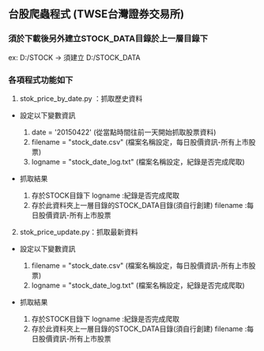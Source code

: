 ## 台股爬蟲程式 (TWSE台灣證券交易所)
### 須於下載後另外建立STOCK_DATA目錄於上一層目錄下
ex: D:/STOCK → 須建立 D:/STOCK_DATA
### 各項程式功能如下
1. stok_price_by_date.py ：抓取歷史資料
- 設定以下變數資訊
  1. date = '20150422' (從當點時間往前一天開始抓取股票資料)
  2. filename = "stock_date.csv" (檔案名稱設定，每日股價資訊-所有上市股票)
  3. logname = "stock_date_log.txt" (檔案名稱設定，紀錄是否完成爬取)

- 抓取結果
  1. 存於STOCK目錄下
logname :紀錄是否完成爬取
  2. 存於此資料夾上一層目錄的STOCK_DATA目錄(須自行創建)
filename :每日股價資訊-所有上市股票

2. stok_price_update.py：抓取最新資料
- 設定以下變數資訊
  1. filename = "stock_date.csv" (檔案名稱設定，每日股價資訊-所有上市股票)
  2. logname = "stock_date_log.txt" (檔案名稱設定，紀錄是否完成爬取)

- 抓取結果
  1. 存於STOCK目錄下
logname :紀錄是否完成爬取
  2. 存於此資料夾上一層目錄的STOCK_DATA目錄(須自行創建)
filename :每日股價資訊-所有上市股票